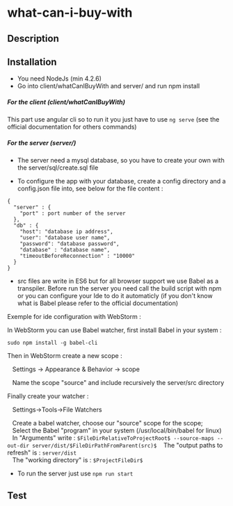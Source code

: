 # what-can-i-buy-with

## Description

## Installation

* You need NodeJs (min 4.2.6)
* Go into client/whatCanIBuyWith and server/ and run npm install

##### For the client (client/whatCanIBuyWith)

This part use angular cli so to run it you just have to use ```ng serve``` (see the official documentation for others commands)

##### For the server (server/)

* The server need a mysql database, so you have to create your own with the server/sql/create.sql file

* To configure the app with your database, create a config directory and a config.json file into, see below for the file content :

```
{
  "server" : {
    "port" : port number of the server
  },
  "db" : {
    "host": "database ip address",
    "user": "database user name",
    "password": "database password",
    "database" : "database name",
    "timeoutBeforeReconnection" : "10000"
  }
}
```
* src files are write in ES6 but for all browser support we use Babel as a transpiler. Before run the server you need call the build script with npm or you can configure your Ide to do it automaticly (if you don't know what is Babel please refer to the official documentation)

Exemple for ide configuration with WebStorm :

In WebStorm you can use Babel watcher, first install Babel in your system :

```
sudo npm install -g babel-cli
```

Then in WebStorm create a new scope :

&nbsp;&nbsp;&nbsp;Settings -> Appearance & Behavior -> scope

&nbsp;&nbsp;&nbsp;Name the scope "source" and include recursively the server/src directory

Finally create your watcher :

&nbsp;&nbsp;&nbsp;Settings->Tools->File Watchers

&nbsp;&nbsp;&nbsp;Create a babel watcher, choose our "source" scope for the scope;  
&nbsp;&nbsp;&nbsp;Select the Babel "program" in your system (/usr/local/bin/babel for linux)  
&nbsp;&nbsp;&nbsp;In "Arguments" write :  ```$FileDirRelativeToProjectRoot$ --source-maps --out-dir server/dist/$FileDirPathFromParent(src)$```
&nbsp;&nbsp;&nbsp;The "output paths to refresh" is : ```server/dist```  
&nbsp;&nbsp;&nbsp;The "working directory" is : ```$ProjectFileDir$```

* To run the server just use ```npm run start```


## Test
